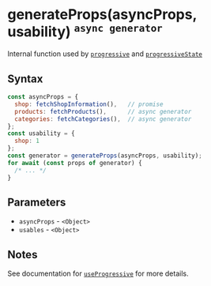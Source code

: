 # generateProps(asyncProps, usability) <sup>`async generator`</sup>

Internal function used by [`progressive`](./progressive.md) and [`progressiveState`](./progressiveState.md)

## Syntax

```js
const asyncProps = {
  shop: fetchShopInformation(),   // promise
  products: fetchProducts(),      // async generator
  categories: fetchCategories(),  // async generator
};
const usability = {
  shop: 1
};
const generator = generateProps(asyncProps, usability);
for await (const props of generator) {
  /* ... */
}
```

## Parameters

* `asyncProps` - `<Object>`
* `usables` - `<Object>`

## Notes

See documentation for [`useProgressive`](./useProgressive.md) for more details.
